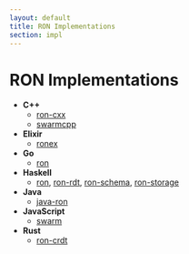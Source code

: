```yaml
---
layout: default
title: RON Implementations
section: impl
---
```


# RON Implementations

* **C++**
  * [ron-cxx](https://github.com/gritzko/ron-cxx)
  * [swarmcpp](https://github.com/gritzko/swarmcpp)
* **Elixir**
  * [ronex](https://github.com/flanfly/ronex)
* **Go**
  * [ron](https://github.com/gritzko/ron)
* **Haskell**
  * [ron](https://hackage.haskell.org/package/ron),
    [ron-rdt](https://hackage.haskell.org/package/ron-rdt),
    [ron-schema](https://hackage.haskell.org/package/ron-schema),
    [ron-storage](https://hackage.haskell.org/package/ron-storage)
* **Java**
  * [java-ron](https://github.com/volyx/java-ron)
* **JavaScript**
  * [swarm](https://github.com/gritzko/swarm)
* **Rust**
  * [ron-crdt](https://crates.io/crates/ron-crdt)

